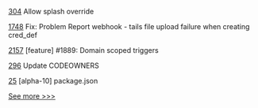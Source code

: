 
[304](https://github.com/hyperledger/aries-mobile-agent-react-native/pull/304) Allow splash override

[1748](https://github.com/hyperledger/aries-cloudagent-python/pull/1748) Fix: Problem Report webhook - tails file upload failure when creating cred_def

[2157](https://github.com/hyperledger/iroha/pull/2157) [feature] #1889: Domain scoped triggers

[296](https://github.com/hyperledger/blockchain-explorer/pull/296) Update CODEOWNERS

[25](https://github.com/hyperledger/firefly-sdk-nodejs/pull/25) [alpha-10] package.json


[See more >>>](https://start-here.hyperledger.org/pull-requests)

